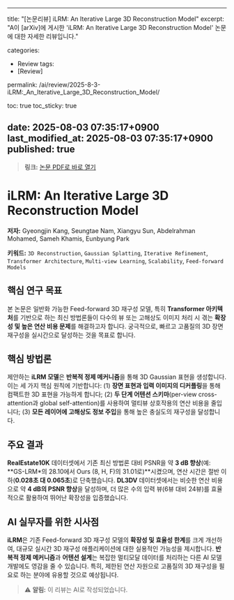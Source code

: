 
---
title: "[논문리뷰] iLRM: An Iterative Large 3D Reconstruction Model"
excerpt: "A이 [arXiv]에 게시한 'iLRM: An Iterative Large 3D Reconstruction Model' 논문에 대한 자세한 리뷰입니다."

categories:
  - Review
tags:
  - [Review]

permalink: /ai/review/2025-8-3-iLRM:_An_Iterative_Large_3D_Reconstruction_Model/

toc: true
toc_sticky: true

date: 2025-08-03 07:35:17+0900
last_modified_at: 2025-08-03 07:35:17+0900
published: true
---
> **링크:** [논문 PDF로 바로 열기](https://arxiv.org/abs/2507.23277)

# iLRM: An Iterative Large 3D Reconstruction Model

**저자:** Gyeongjin Kang, Seungtae Nam, Xiangyu Sun, Abdelrahman Mohamed, Sameh Khamis, Eunbyung Park

**키워드:** `3D Reconstruction`, `Gaussian Splatting`, `Iterative Refinement`, `Transformer Architecture`, `Multi-view Learning`, `Scalability`, `Feed-forward Models`

## 핵심 연구 목표
본 논문은 일반화 가능한 Feed-forward 3D 재구성 모델, 특히 **Transformer 아키텍처**를 기반으로 하는 최신 방법론들이 다수의 뷰 또는 고해상도 이미지 처리 시 겪는 **확장성 및 높은 연산 비용 문제**를 해결하고자 합니다. 궁극적으로, 빠르고 고품질의 3D 장면 재구성을 실시간으로 달성하는 것을 목표로 합니다.

## 핵심 방법론
제안하는 **iLRM 모델**은 **반복적 정제 메커니즘**을 통해 3D Gaussian 표현을 생성합니다. 이는 세 가지 핵심 원칙에 기반합니다: (1) **장면 표현과 입력 이미지의 디커플링**을 통해 컴팩트한 3D 표현을 가능하게 합니다; (2) **두 단계 어텐션 스키마**(per-view cross-attention과 global self-attention)를 사용하여 멀티뷰 상호작용의 연산 비용을 줄입니다; (3) **모든 레이어에 고해상도 정보 주입**을 통해 높은 충실도의 재구성을 달성합니다.

## 주요 결과
**RealEstate10K** 데이터셋에서 기존 최신 방법론 대비 PSNR을 약 **3 dB 향상**(예: **GS-LRM*의 28.10에서 Ours (8, H, F)의 31.01로)**시켰으며, 연산 시간은 절반 이하(**0.028초 대 0.065초**)로 단축했습니다. **DL3DV** 데이터셋에서는 비슷한 연산 비용으로 약 **4 dB의 PSNR 향상**을 달성하며, 더 많은 수의 입력 뷰(6뷰 대비 24뷰)를 효율적으로 활용하여 뛰어난 확장성을 입증했습니다.

## AI 실무자를 위한 시사점
**iLRM**은 기존 Feed-forward 3D 재구성 모델의 **확장성 및 효율성 한계**를 크게 개선하여, 대규모 실시간 3D 재구성 애플리케이션에 대한 실용적인 가능성을 제시합니다. **반복적 정제 메커니즘**과 **어텐션 설계**는 복잡한 멀티모달 데이터를 처리하는 다른 AI 모델 개발에도 영감을 줄 수 있습니다. 특히, 제한된 연산 자원으로 고품질의 3D 재구성을 필요로 하는 분야에 유용할 것으로 예상됩니다.

> ⚠️ **알림:** 이 리뷰는 AI로 작성되었습니다.
